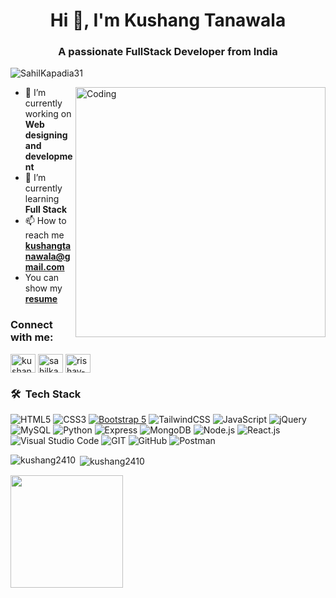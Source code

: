 <h1 align="center">Hi 👋, I'm Kushang Tanawala</h1>
<h3 align="center">A passionate FullStack Developer from India</h3>
 <p align="left"> <img src="https://komarev.com/ghpvc/?username=kushang2410&label=Profile%20views&color=0e75b6&style=flat" alt="SahilKapadia31" /> </p>
   
<img src="https://user-images.githubusercontent.com/74038190/212748842-9fcbad5b-6173-4175-8a61-521f3dbb7514.gif" align="right" alt="Coding" width="400">


- 🔭 I’m currently working on **Web designing and development**
- 🌱 I’m currently learning **Full Stack**
- 📫 How to reach me **kushangtanawala@gmail.com**
- You can show my [**resume**](https://drive.google.com/file/d/1MjLUgcLPASVji9l79fkYQ9qo4HNjuMTE/view?usp=sharing)

<h3 align="left">Connect with me:</h3>
<p align="left">
<a href="https://wa.me/9023918382" target="blank"><img align="center" src="https://raw.githubusercontent.com/rahuldkjain/github-profile-readme-generator/master/src/images/icons/Social/whatsapp.svg" alt="kushang2410" height="30" width="40" /></a>
<a href="https://instagram.com/kushang._2410" target="blank"><img align="center" src="https://raw.githubusercontent.com/rahuldkjain/github-profile-readme-generator/master/src/images/icons/Social/instagram.svg" alt="sahilkapadia" height="30" width="40" /></a>
<a href="https://www.linkedin.com/in/kushang-tanawala-498164283/" target="blank"><img align="center" src="https://raw.githubusercontent.com/rahuldkjain/github-profile-readme-generator/master/src/images/icons/Social/linked-in-alt.svg" alt="rishav-chanda-b89a791b3" height="30" width="40" /></a>
</p>

### 🛠 &nbsp;Tech Stack


![HTML5](https://img.shields.io/badge/html5-%23E34F26.svg?style=for-the-badge&logo=html5&logoColor=white)
![CSS3](https://img.shields.io/badge/css3-%231572B6.svg?style=for-the-badge&logo=css3&logoColor=white)
[![Bootstrap 5](https://img.shields.io/badge/Bootstrap_5-7952B3.svg?style=for-the-badge&logo=bootstrap&logoColor=white)](https://getbootstrap.com/docs/5.0/)
![TailwindCSS](https://img.shields.io/badge/tailwindcss-%2338B2AC.svg?style=for-the-badge&logo=tailwind-css&logoColor=white)
![JavaScript](https://img.shields.io/badge/javascript-%23323330.svg?style=for-the-badge&logo=javascript&logoColor=%23F7DF1E)
![jQuery](https://img.shields.io/badge/jquery-%230769AD.svg?style=for-the-badge&logo=jquery&logoColor=white)
![MySQL](https://img.shields.io/badge/MySQL-4479A1?logo=mysql&logoColor=white&style=for-the-badge)
![Python](https://img.shields.io/badge/Python-3776AB?logo=python&logoColor=white&style=for-the-badge)
![Express](https://img.shields.io/badge/Express-000000?logo=express&logoColor=white&style=for-the-badge)
![MongoDB](https://img.shields.io/badge/MongoDB-47A248?logo=mongodb&logoColor=white&style=for-the-badge)
![Node.js](https://img.shields.io/badge/Node.js-339933?logo=nodedotjs&logoColor=white&style=for-the-badge)
![React.js](https://img.shields.io/badge/React.js-61DAFB?style=for-the-badge&logo=react&logoColor=white)
![Visual Studio Code](https://img.shields.io/badge/Visual%20Studio%20Code-0078d7.svg?style=for-the-badge&logo=visual-studio-code&logoColor=white)
![GIT](https://img.shields.io/badge/Git-fc6d26?style=for-the-badge&logo=git&logoColor=white)
![GitHub](https://img.shields.io/badge/GitHub-%23121011.svg?style=for-the-badge&logo=github&logoColor=white)
![Postman](https://img.shields.io/badge/Postman-FF6C37?logo=postman&logoColor=black&style=for-the-badge)

<p><img align="left" src="https://github-readme-stats.vercel.app/api/top-langs?username=kushang2410&show_icons=true&locale=en&layout=compact&theme=tokyonight" alt="kushang2410" /></p>

<p>&nbsp;<img align="center" src="https://github-readme-stats.vercel.app/api?username=kushang2410&show_icons=true&locale=en&theme=tokyonight" alt="kushang2410" /></p>

<a href="https://github.com/kushang2410">
  <img height=180em src="https://github-readme-streak-stats.herokuapp.com/?user=kushang2410&layout=compact&langs_count=8&theme=tokyonight" />
</a> 
